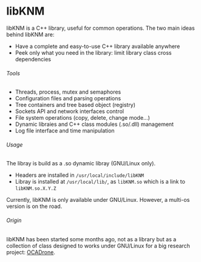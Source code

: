 libKNM
======

libKNM is a C++ library, useful for common operations. The two main ideas behind libKNM are:
- Have a complete and easy-to-use C++ library available anywhere
- Peek only what you need in the library: limit library class cross dependencies

###### Tools ######
- Threads, process, mutex and semaphores
- Configuration files and parsing operations
- Tree containers and tree based object (registry)
- Sockets API and network interfaces control
- File system operations (copy, delete, change mode...)
- Dynamic libraies and C++ class modules (.so/.dll) management
- Log file interface and time manipulation

###### Usage ######
The libray is build as a .so dynamic libray (GNU/Linux only).
- Headers are installed in `/usr/local/include/libKNM`
- Libray is installed at `/usr/local/lib/`, as `libKNM.so` which is a link to `libKNM.so.X.Y.Z`

Currently, libKNM is only available under GNU/Linux. However, a multi-os version is on the road.

###### Origin ######
libKNM has been started some months ago, not as a library but as a collection of class designed to works under GNU/Linux for a big research project: [OCADrone](ocadrone.com).
